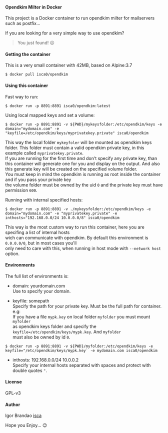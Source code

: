 #### Opendkim Milter in Docker
  
This project is a Docker container to run opendkim milter for mailservers  
such as postfix...   
  
If you are looking for a very simple way to use opendkim?  
> You just found! :wink:  
  
  
#### Getting the container  
  
This is a very small container with 42MB, based on Alpine:3.7  
  
```
$ docker pull isca0/opendkim
```
  
#### Using this container  
  
Fast way to run:  
  
```
$ docker run -p 8891:8891 isca0/opendkim:latest
```
  
Using local mapped keys and set a volume:  

```
$ docker run -p 8891:8891 -v ${PWD}/mykeysfolder:/etc/opendkim/keys -e domain="mydomain.com" -e "keyfile=/etc/opendkim/keys/myprivatekey.private" isca0/opendkim
```
This way the local folder `mykeyfoler` will be mounted as opendkim keys folder. This folder must contain a valid opendkim private key, in this example called `myprivatekey.private`.  
If you are running for the first time and don't specify any private key, than this container will generate one for you and display on the output. And also this generate key will be created on the specified volume folder.  
You must keep in mind the opendkim is running as root inside the container and if you pass your private key  
the volume folder must be owned by the uid `0` and the private key must have permission `600`.
  
  
Running with internal specified hosts:  
  
```
$ docker run -p 8891:8891 -v ./mykeysfolder:/etc/opendkim/keys -e domain="mydomain.com" -e "myprivatekey.private" -e inthosts="192.168.0.0/24 10.0.0.0/8" isca0/opendkim  
```
This way is the most custom way to run this container, here you are specifing a list of internal hosts   
wich can communicate with opendkim. By default this environment is `0.0.0.0/0`, but in most cases you'll  
only need to care with this, when running in host mode with `--network host` option.  
  
#### Environments  
  
The full list of environments is:  
  
  * domain: yourdomain.com   
  Use to specify your domain.  
    
  * keyfile: somepath   
  Specify the path for your private key. Must be the full path for container.  
  e.g:  
  If you have a file `mypk.key` on local folder `myfolder` you must mount `myfolder`  
  as opendkim keys folder and specify the `keyfile=/etc/opendkim/keys/mypk.key`. And `myfolder`  
  must also be owned by id `0`.
  ```
  $ docker run -p 8891:8891 -v ${PWD}/myfolder:/etc/opendkim/keys -e keyfile="/etc/opendkim/keys/mypk.key` -e mydomain.com isca0/opendkim
  ```
    
  * inthosts: 192.168.0.0/24 10.0.0.2   
  Specify your internal hosts separated with spaces and protect with double quotes `"`.  
  
#### License  
GPL-v3  
  
#### Author  
  
Igor Brandao [isca](isca.space)  
  
Hope you Enjoy... :wink:  
  
